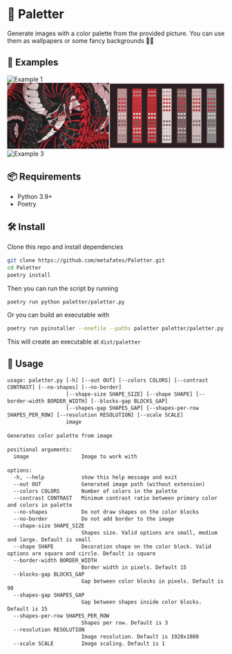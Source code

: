 # 🎨 **Paletter**

Generate images with a color palette from the provided picture. You can use them as wallpapers or some fancy backgrounds 🧑‍🎨

## 🌄 Examples

![Example 1](examples/example1.png)
![Example 2](examples/example2.png)
![Example 3](examples/example3.png)

## 📦 Requirements

-   Python 3.9+
-   Poetry

## 🛠 Install

Clone this repo and install dependencies

```bash
git clone https://github.com/metafates/Paletter.git
cd Paletter
poetry install
```

Then you can run the script by running

```bash
poetry run python paletter/paletter.py
```

Or you can build an executable with

```bash
poetry run pyinstaller --onefile --paths paletter paletter/paletter.py
```

This will create an executable at `dist/paletter`

## 📝 Usage

```
usage: paletter.py [-h] [--out OUT] [--colors COLORS] [--contrast CONTRAST] [--no-shapes] [--no-border]
                   [--shape-size SHAPE_SIZE] [--shape SHAPE] [--border-width BORDER_WIDTH] [--blocks-gap BLOCKS_GAP]
                   [--shapes-gap SHAPES_GAP] [--shapes-per-row SHAPES_PER_ROW] [--resolution RESOLUTION] [--scale SCALE]
                   image

Generates color palette from image

positional arguments:
  image                 Image to work with

options:
  -h, --help            show this help message and exit
  --out OUT             Generated image path (without extension)
  --colors COLORS       Number of colors in the palette
  --contrast CONTRAST   Minimum contrast ratio between primary color and colors in palette
  --no-shapes           Do not draw shapes on the color blocks
  --no-border           Do not add border to the image
  --shape-size SHAPE_SIZE
                        Shapes size. Valid options are small, medium and large. Default is small
  --shape SHAPE         Decoration shape on the color block. Valid options are square and circle. Default is square
  --border-width BORDER_WIDTH
                        Border width in pixels. Default 15
  --blocks-gap BLOCKS_GAP
                        Gap between color blocks in pixels. Default is 90
  --shapes-gap SHAPES_GAP
                        Gap between shapes inside color blocks. Default is 15
  --shapes-per-row SHAPES_PER_ROW
                        Shapes per row. Default is 3
  --resolution RESOLUTION
                        Image resolution. Default is 1920x1080
  --scale SCALE         Image scaling. Default is 1
```
